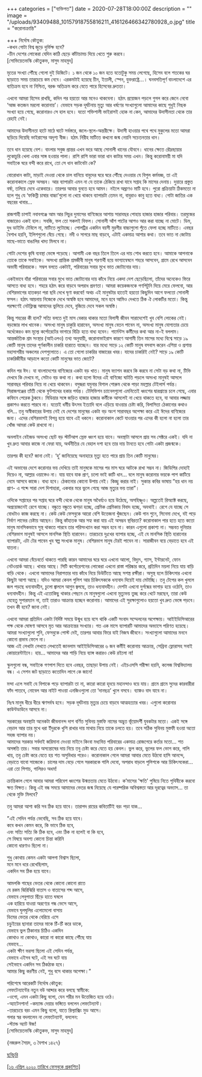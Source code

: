 +++
categories = ["ব্যক্তিগত"]
date = 2020-07-28T18:00:00Z
description = ""
image = "/uploads/93409488_10157918755816211_416126466342780928_o.jpg"
title = "করোনাক্রান্তি"

+++
নির্দোষ কৌতুক:  
\-কখন গোটা বিশ্ব জুড়ে দুর্ভিক্ষ হবে?  
\-চীন দেশের লোকেরা যেদিন কাঠি ছেড়ে কাঁটাচামচ দিয়ে খেতে শুরু করবে।  
\[সোভিয়েতভস্কি কৌতুকভ, মাসুদ মাহমুদ\]  
  
মৃতের সংখ্যা পৌঁছে গেলো দুই ডিজিটে। ১ জন থেকে ১০ জন হতে যতোটুকু সময় লেগেছে, হিসেব বলে শতকের ঘর ছাড়াতে সময় তারচেয়ে কম নেবে। এরকমটাই হয়েছে চীন, ইতালী, স্পেন, যুক্তরাষ্ট্রে...। ‍ঘনবসতিপূর্ণ বাংলাদেশে এর ব্যতিক্রম হবে না নিশ্চিত, বরঞ্চ অতিক্রম করে যেতে পারে হিসেবের দ্রুততা।  
  
এখনো আমরা হিসেব রাখছি, কদিন পর হয়তো আর মনেও থাকবেনা। হঠাৎ প্রয়োজন পড়লে গুগল করে জেনে নেবো ‘আজ কতজন মরলো করোনায়’। যেভাবে সড়ক দূর্ঘটনায় মৃত্যু আর ধর্ষণের সংখ্যাগুলো আমাদের কাছে শুধুই নিছক সংখ্যা হয়ে গেছে, করোনারও সে হাল হবে। যতো শক্তিশালী ভাইরাসই হোক না কেন, আমাদের উদাসীনতা থেকে তার রেহাই নেই।  
  
আমাদের উদাসীনতা হাটে মাঠে ঘাটে সর্বস্তরে, জলে-স্থলে-অন্তরীক্ষে। উদাসী হাওয়ার পথে পথে মুকুলের মতো আমরা ছড়িয়ে দিয়েছি ভাইরাসের অদৃশ্য বীজ। হঠাৎ নিরীহ মাটিতে কখনো জন্ম নেয়নি সচেতনতার ধান।  
  
তবে ধান হয়েছে বেশ। বাংলার সবুজ প্রান্তর এখন ভরে আছে সোনালী ধানের যৌবনে। ধানের ক্ষেতে রৌদ্রছায়ার লুকোচুরি খেলা এবার সাঙ্গ হওয়ার পালা। রাশি রাশি ভারা ভারা ধান কাটার সময় এখন। কিন্তু করোনাময়ী মা যদি সবাইকে ঘরে বন্দী করে রাখে, তো সে ধান কাটবেটা কে?  
  
বোরোধান কাটা, মাড়াই দেওয়া থেকে চাল বানিয়ে বাবুদের ঘরে ঘরে পৌঁছে দেওয়ার যে বিপুল কর্মযজ্ঞ, তা এই করোনাকালে স্রেফ অসম্ভব। আর ব্যাপারটা এমন না যে তাকে ঠেকিয়ে রাখা যাবে সপ্তাহ কি মাসের দেনায়। দুয়ারে প্রস্তুত বর্ষা, তলিয়ে দেবে একেবারে। তারপর আবার বুনতে হবে আমন। নইলে অঘ্রাণও মাটি হবে। পুরো প্রক্রিয়াটা ঠিকমতো না হলে শুধু যে ‘ফকিন্নী চাষার বাচ্চা’গুলো না খেয়ে থাকবে ব্যাপারটা তেমন না, বাবুরাও কাবু হতে বাধ্য। গোটা জাতির এক বছরের খাবার...  
  
রাজশাহী চাপাই নবাবগঞ্জে আম আর লিচুর দুমাসের বাণিজ্যের আশায় সারাবছর পোহায় হাজার হাজার পরিবার। তরমুজের বাজারেও একই হাল। সবজি, ফল তো সকলই বিফল। সোনালী আঁশ পাটের আশও আর করা যাচ্ছে না মোটে। ডিম, দুধ ডাইনিং টেবিলে না, মাটিতে লুটোচ্ছে। পোলট্রির একদিন বয়সী মুরগীর বাচ্চাগুলো পুঁতে ফেলা হচ্ছে মাটিতে। এবছর বৈশাখ হয়নি, ইলিশগুলো বেঁচে গেছে। নদী ও সাগরে মাছ বাড়বে, এটাই একমাত্র আশার কথা। তবে ভাত না জোটায় মাছে-ভাতে বাঙালির খাদ্য মিলবে না।  
  
গোটা দেশের কৃষি ব্যবস্থা ভেঙ্গে পড়েছে। আগামী এক বছর তিলে তিলে এর দায় শোধ করতে হবে। আমাকে আপনাকে তোকে তাকে সবাইকে। অসংখ্য প্রান্তিক শ্রমজীবী মানুষ শরণার্থী হয়ে ভাগ্যান্বেষনে শহরে আসবেন, গ্রামে রেখে আসবেন অভাবী পরিবারকে। সম্বল বলতে একটাই, পরিবারের সবার মুখে ভাত জোটানোর দায়।  
  
একইভাবে যাঁরা পরিবারের সবার মুখে ভাত জোটানোর দায় কাঁধে নিয়ে একদা দেশ ছেড়েছিলো, তাঁদের অনেকেও ফিরে আসতে বাধ্য হবে। শহরে হঠাৎ করে বাড়বে অপরাধ প্রবণতা। আমরা কয়েকজনকে গণপিটুনি দিয়ে মেরে ফেলবো, আর বেশিরভাগের হাতকড়া পরা ছবি দেখে ঘৃণা করবো! অথচ এই মানুষটার হাতেই হয়তো কিছুদিন আগে ফলতো সোনালী ফসল। হঠাৎ আয়নায় নিজেকে দেখে অস্বস্তি হবে আমাদের, মনে হবে আমিও দেখতে ঠিক ঐ লোকটির মতো। কিন্তু পরক্ষণেই নেটফ্লিক্স আমাদের ভুলিয়ে দেবে, বুজিয়ে দেবে সকল অস্বস্তি।  
  
কিন্তু শহরের কী হাল? সত্যি বলতে দুই মাস বেকার থাকার মতো বিলাসী জীবন সারাদেশেই খুব বেশি লোকের নেই। বড়জোর লাখ খানেক। অসংখ্য মানুষ চাকুরি হারাবেন, অসংখ্য মানুষ বেতন পাবেন না, অসংখ্য মানুষ যোগ্যতার চেয়ে অর্ধেকেরও কম মূল্যে কর্পোরেটের ভাগারে বিক্রি হতে বাধ্য হবেন। গার্মেন্টস কর্মীদের কথা আর না-ই বললাম। আন্তর্জাতিক শ্রম সংস্থার (আইএলও) তথ্য অনুযায়ী, করোনাভাইরাস কারণে আগামী তিন মাসের মধ্যে বিশ্বে সাড়ে ১৯ কোটি মানুষ তাদের পূর্ণকালীন চাকরি হারাতে যাচ্ছেন। যার মধ্যে সাড়ে ১২ কোটি মানুষ বসবাস করেন এশিয়া ও প্রশান্ত মহাসাগরীয় অঞ্চলের দেশগুলোতে। এ তো গেলো চাকরির বাজারের খবর। যাদের চাকরিই নেই? সাড়ে ১৯ কোটি চাকরিজীবীর আড়ালে কতো কোটি মানুষের ভাত জোটে?  
  
কদিন পর ঈদ। যা বাংলাদেশের বাণিজ্যের একটা বড় খাত। মানুষ ফ্যাশন করবে কি করবে না সেটা বড় কথা না, টিভি দেখবে কি দেখবে না, সেটাও বড় কথা না। কথা হলো ঈদের এই বাণিজ্যে ঘাটতি পড়লে অসংখ্য মানুষই আসলে সারাবছর পরিবার নিয়ে না খেয়ে থাকবেন। বসুন্ধরা যমুনার বিশাল শোরুম থেকে পাড়া মহল্লার টেইলার্স পর্যন্ত। সিরাজগঞ্জের তাঁতী থেকে ফুটপাথের হকার পর্যন্ত। টেলিভিশন চ্যানেলগুলো এমনিতেই ধ্বংশের দ্বারপ্রান্তে চলে গেছে, এবার কফিনে পেরেক ঠুকবে। মিডিয়ার সঙ্গে জড়িত হাজার হাজার কর্মীকে আসলেই না খেয়ে থাকতে হবে, যা আবার লজ্জায় প্রকাশও করতে পারবে না। যতোই ধর্মীয় উৎসব ইত্যাদি বলে এড়িয়ে যাওয়ার চেষ্টা করি, বিলাসিতা ঠেকানোর কথাও বলি... তবু অস্বীকারের উপায় নেই যে দেশের মানুষের একটা বড় অংশ সারাবছর অপেক্ষা করে এই ঈদের বাণিজ্যের জন্য। এদের বেশিরভাগই বিপন্ন হয়ে যাবে এই ধকলে। করোনাকাল কেটে যাওয়ার পর এদের কী হলো না হলো তার খোঁজ আমরা কেউ রাখবো না।  
  
অনলাইন বেইজড অসংখ্য ছোট বড় স্টার্টআপ স্রেফ ধ্বংশ হয়ে যাবে। অবস্থাটা আসলে প্রায় সব সেক্টরে একই। যদি না খুব দ্রুত আবার কাজে না ফেরা যায়, অর্থনীতির যে বেহাল দশা হবে তার দায় টানতে হবে গোটা একটা প্রজন্মকে।  
  
তারপর কী হবে? জানা নেই। ‘হু’ জানিয়েছে অনাহারে মৃত্যু হতে পারে প্রায় তিন কোটি মানুষের।  
  
এই অভাবের দেশে করোনার ভয় দেখিয়ে তাই মানুষকে মাসের পর মাস ঘরে আটকে রাখা সম্ভব না। জিডিপির দোহাই দিয়েও না, আল্লার ওয়াস্তেও না। যায় যাবে যাক প্রাণ, চলো ভাই কাটি ধান... বলে মানুষ করোনার ভয়কে পাশ কাটিয়ে নেমে আসবে কাজে। বাধ্য হবে। ঠেকানোর কোনো উপায় নেই। কিচ্ছু করার নাই। সুকান্ত কবির ভাষায় ”হয় ধান নয় প্রাণ- এ শব্দে সারা দেশ দিশাহারা, একবার মরে ভুলে গেছে আজ মৃত্যুর ভয় তারা”।  
  
ওদিকে সপ্তাহের পর সপ্তাহ ঘরে বন্দী থেকে থেকে মানুষ অধৈর্য্যও হয়ে উঠেছে, অসহিষ্ণুও। অল্পতেই রিঅ্যাক্ট করছে, অপ্রয়োজনেই রেগে যাচ্ছে। বন্ধুতে বন্ধুতে ঝগড়া হচ্ছে, প্রেমিক প্রেমিকায় বিবাদ হচ্ছে, অযথাই। রেগে যে যাচ্ছে সে বোধটাও কাজ করছে না। কেউ কেউ ফেসবুকে আরো বেশি উত্তেজনা খুঁজছেন। কেউ গান শুনে, সিনেমা দেখে, বই পড়ে নির্বাণ লাভের চেষ্টায় আছেন। কিন্তু কাঁহাতক আর সহ্য করা যায় এই অসম্ভব স্থবিরতা? করোনাকাল পার হতে হতে কতো মানুষ মানসিকভাবে সুস্থ থাকতে পারবে তার পরিসংখ্যান করা সম্ভব হবে না। কারন এগুলো প্রকাশ্য না। সম্ভবত দুনিয়ার বেশিরভাগ মানুষই আসলে মানসিক স্থিতি হারাবেন। তারচেয়ে দুঃখের ব্যাপার হচ্ছে, এই যে মানসিক স্থিতি হারানোর ব্যাপারটা, এটা টের পাবেন খুব স্বল্প সংখ্যক মানুষ। বেশিরভাগ মানুষ টেরই পাবেন না। সারাজীবন বয়ে বেড়াতে হবে এই যাতনা।  
  
এখনো আমরা বেঁচেবর্তে থাকতে পারছি কারন আমাদের ঘরে ঘরে এখনো আলো, বিদ্যুৎ, গ্যাস, ইন্টারনেট, ফোন নেটওয়ার্ক আছে। খাবার আছে। সিটি কর্পোরেশনের লোকেরা এখনো রাস্তা পরিষ্কার করে, প্রতিদিন ময়লা নিয়ে যায় বাড়ি বাড়ি থেকে। এখনো আমাদের নিরাপত্তার দায় কাঁধে নিয়ে ডিউটিতে আছে সশস্ত্র রক্ষীরা। অসুস্থ হলে চিকিৎসার এখনো কিছুটা আশা আছে। যদিও আমরা কেবল পুলিশ আর চিকিৎসককে ধন্যবাদ দিয়েই দায় মেটাচ্ছি। তবু টেপের কল খুললে জল পড়ছে ধন্যবাদহীন, ‍চুলো জ্বাললে আগুন জ্বলছে, তাও ধন্যবাদহীন। দেশটা এখনো দুর্গন্ধের ভাগাড় হয়ে ওঠেনি, তাও ধন্যবাদহীন। কিন্তু এই এতোকিছু থাকার পেছনে যে মানুষগুলো এখনো মৃত্যুভয় তুচ্ছ করে খেটে মরছেন, তারা কেউ যেহেতু সুপারম্যান না, তাই তারাও আক্রান্ত হচ্ছেন করোনায়। আমাদের এই সুরক্ষাগুলোও হয়তো খুব দ্রুত ভেঙ্গে পড়বে। তখন কী হবে? জানা নেই।  
  
এখনো আমরা প্রতিদিন একটা নির্দিষ্ট সময়ে উন্মুখ হয়ে বসে থাকি একটি সংবাদ সম্মেলনের অপেক্ষায়। আইইডিসিআরের পক্ষ থেকে ঘোষণা আসবে মৃত আর আক্রান্তের সংখ্যার। গত এক মাসে ব্যাপারটি আমাদের অভ্যাসে পরিণত হয়েছে। আমরা সংখ্যাগুলো শুনি, ফেসবুকে পোস্ট দেই, তারপর আবার ফিরে যাই নিজস্ব জীবনে। সংখ্যাগুলো আমাদের মননে কোনো প্রভাব ফেলে না।  
আজ এই লেখাটা লেখতে লেখতেই জানলাম আইইডিসিআরের ৬ জন কর্মীই করোনায় আক্রান্ত, সেব্রিনা ফ্লোরাসহ সবাই কোয়ারেন্টাইনে। হায়... আমাদের আর শাড়ি নিয়ে ব্যাঙ্গ করারও কেউ রইলো না!  
  
স্কুলগুলো বন্ধ, সবাইকে গণপাশ দিতে হবে এবছর, তাছাড়া উপায় নেই। এইচএসসি পরীক্ষা হয়নি, কলেজ বিশ্ববিদ্যালয় বন্ধ। এ সেশন জট ছাড়াতে কতোদিন লাগে কে জানে!  
  
মন্দা এলে সবাই যে বিপাকে পড়ে ব্যাপারটা তা না, কারো কারো হৃদয়ে মহানন্দাও বয়ে যায়। গ্রামে গ্রামে সুদের কারবারীরা ফাঁদ পাতবে, নোবেল আর নাইট পাওয়া এনজিওগুলো তো ’দানছত্র’ খুলে বসবে। ব্যাঙ্কও বাদ যাবে না।  
  
নিঃস্ব মানুষ ধীরে ধীরে ঋণসর্বস্ব হবে। সড়ক দূর্ঘটনায় মৃত্যুর চেয়ে বাড়বে আত্মহত্যার খবর। এগুলো করোনার কাউন্টডাউনে আসবে না।  
  
সরকারের অবস্থাটা অনেকটা জীবনানন্দ দাশ বর্ণিত সুবিনয় মুস্তফি নামের অদ্ভুত ভূঁয়োদর্শী যুবকটার মতো। একই সঙ্গে বেড়াল আর তার মুখে ধরা ইঁদুরকে খুশি রাখার দায় মাথায় নিয়ে তাকে চলতে হয়। তবে সঠিক সুবিনয় মুস্তফী হওয়া অতো সহজ ব্যাপার নয়।  
আমাদের সরকার সর্বদাই জরিমানা দেওয়া মাইনে কিংবা মধ্যবিত্ত পরিবারের একমাত্র রোজগেরে কর্তার মতো... শত অসঙ্গতি তার। সবার অসন্তোষের দায় নিয়ে তবু চেষ্টা করে যেতে হয় কেবল। ভুল করে, ভুলের ফল ভোগ করে, গালি খায়, তবু চেষ্টা করে যেতে হয় শত অসুবিধার পরেও। করোনাকাল গেলে আমরা আবার মেতে উঠবো হাসি আনন্দে, বেড়াতে যাবো সাজেকে। চালের দাম বেড়ে গেলে সরকারকে গালি দেবো, অপরাধ বাড়লে পুলিশকে আর চিকিৎসকেরা... এরা তো পিশাচ, গালিরও অধম!  
  
ক্রান্তিকাল গেলে আবার আমরা পরিবেশ ধ্বংশের উন্মত্ততায় মেতে উঠবো। ক’মাসের ’ক্ষতি’ পুষিয়ে নিতে পৃথিবীকে করবো ক্ষত বিক্ষত। কিন্তু এই বন্ধ সময়ে আমাদের ভেতর জন্ম নিয়েছে যে পারষ্পরিক অবিশ্বস্ততা আর দূরত্বের অভ্যাস... তা থেকে মুক্তি মিলবে?  
  
তবু আমরা আশা করি সব ঠিক হয়ে যাবে। তারাপদ রায়ের কবিতাটিই বরং পড়া যাক...  
  
”এই সেদিন পর্যন্ত ভেবেছি, সব ঠিক হয়ে যাবে।  
কবে কখন কেমন করে, কি ভাবে ঠিক হবে,  
এবং সত্যি সত্যি কি ঠিক হবে, এবং ঠিক না হলেই বা কি হবে,  
সে বিষয়ে অবশ্য কোনো চিন্তা করিনি  
কোনো ধারণাও ছিলো না।  
  
শুধু কোথায় কেমন একটা আলগা বিশ্বাস ছিলো,  
মনে মনে ধরে রেখেছিলাম,  
একদিন সব ঠিক হয়ে যাবে।  
  
আমলকি গাছের ভেতর থেকে কোনো কোনো রাতে  
যে রকম ঝিরিঝিরি বাতাস ও বাতাসের শব্দ আসে,  
যেভাবে লেবুপাতা ছিঁড়ে হাতে ঘষলে  
এক হারিয়ে যাওয়া অরণ্যের গন্ধ ভেসে আসে,  
যেভাবে ঘুলঘুলির এলোমেলো বাসায়  
ডিমের ভেতর থেকে বেরিয়ে এসে  
চড়ুইয়ের ছানারা তাদের মাকে চিঁ-চিঁ করে ডাকে,  
যেভাবে ভুল ঠিকানার চিঠিও একদিন  
কোথাও না কোথাও, কারো না কারো কাছে পৌঁছে যায়  
যেভাবে...  
একটা ক্ষীণ ভরসা ছিলো এই সেদিন পর্যন্ত,  
যেভাবে এইসব ঘটে, এই সব ঘটে যায়  
সেইভাবে একদিন সব ঠিকঠাক হবে।  
আমার কিছু করণীয় নেই, শুধু বসে থাকার অপেক্ষা।”  
  
পরিশেষে আরেকটি নির্দোষ কৌতুক:  
লেফটেন্যান্টের নতুন বউ আব্দার করে বলছে স্বামীকে:  
\-ওগো, এমন একটা কিছু বলো, যেন শরীর মন উত্তেজিত হয়ে ওঠে।  
\-অ্যাটেনশান! -কম্যান্ড দেয়ার ভঙ্গিতে বললেন লেফটেন্যান্ট।  
\-তারচেয়ে বরং এমন কিছু বলো, যাতে রিল্যাক্সিং মুড আসে।  
গলার স্বর বদলালেন না লেফটেন্যান্ট, বললেন:  
\-স্ট্যান্ড অ্যাট ঈজ!  
\[সোভিয়েতভস্কি কৌতুকভ, মাসুদ মাহমুদ\]  
  
{নজরুল সৈয়দ, ৩ বৈশাখ ১৪২৭}  
  
[ছবিচুরি](https://www.see.me/)

[\[১৬ এপ্রিল ২০২০ তারিখে ফেসবুকে প্রকাশিত\]](https://www.facebook.com/photo.php?fbid=10157918755806211&set=a.103569901210&type=3&theater)